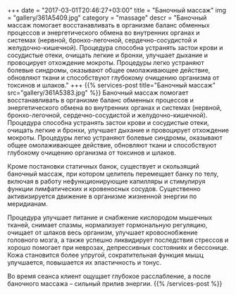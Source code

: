 +++
date = "2017-03-01T20:46:27+03:00"
title = "Баночный массаж"
img = "gallery/361A5409.jpg"
category = "massage"
descr = "Баночный массаж помогает восстанавливать в организме баланс обменных процессов и энергетического обмена во внутренних органах и системах (нервной, бронхо-легочной, сердечно-сосудистой и желудочно-кишечной). Процедура способна устранять застои крови и сосудистые отеки, очищать легкие и бронхи, улучшает дыхание и провоцирует отхождение мокроты. Процедуры легко устраняют болевые синдромы, оказывают общее омолаживающее действие, обновляют ткани и способствуют глубокому очищению организма от токсинов и шлаков."
+++
{{% services-post title="Баночный массаж" src="gallery/361A5383.jpg" %}}
Баночный массаж помогает восстанавливать в организме баланс обменных процессов и энергетического обмена во внутренних органах и системах (нервной, бронхо-легочной, сердечно-сосудистой и желудочно-кишечной). Процедура способна устранять застои крови и сосудистые отеки, очищать легкие и бронхи, улучшает дыхание и провоцирует отхождение мокроты. Процедуры легко устраняют болевые синдромы, оказывают общее омолаживающее действие, обновляют ткани и способствуют глубокому очищению организма от токсинов и шлаков.

Кроме постановки статичных банок, существует и скользящий баночный массаж, при котором целитель перемещает банку по телу, включая в работу нефункционирующие капилляры и стимулируя функции лимфатических и кровеносных сосудов. Существенно активизируется движение в организме жизненной энергии по меридианам.

Процедура улучшает питание и снабжение кислородом мышечных тканей, снимает спазмы, нормализует гормональную регуляцию, очищает от шлаков весь организм, улучшает кровоснобжение головного мозга, а также успешно ликвидирует последствия стрессов и хорошо помогает при неврозах, депрессивных состояниях и бессонице. Кожа становится более упругой, сократительная функция мышц улучшается, повышается их эластичность и тонус.

Во время сеанса клиент ощущает глубокое расслабление, а после баночного массажа – сильный прилив энергии.
{{% /services-post %}}